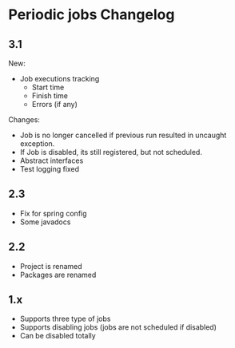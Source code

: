 # Periodic jobs Changelog

## 3.1

New:

- Job executions tracking
    - Start time
    - Finish time
    - Errors (if any)

Changes:

- Job is no longer cancelled if previous run resulted in uncaught exception.
- If Job is disabled, its still registered, but not scheduled.
- Abstract interfaces
- Test logging fixed


## 2.3

- Fix for spring config
- Some javadocs

## 2.2

- Project is renamed
- Packages are renamed

## 1.x

- Supports three type of jobs
- Supports disabling jobs (jobs are not scheduled if disabled)
- Can be disabled totally
